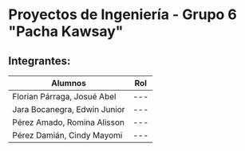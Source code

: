# Proyectos de Ingeniería - Grupo 6 "Pacha Kawsay"

## Integrantes:

| Alumnos | Rol |
|--------------|--------------|
| Florian Párraga, Josué Abel | --- |
| Jara Bocanegra, Edwin Junior | --- |
| Pérez Amado, Romina Alisson | --- |
| Pérez Damián, Cindy Mayomi | --- |
